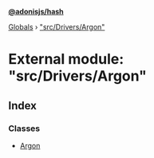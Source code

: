 **[@adonisjs/hash](../README.md)**

[Globals](../README.md) › ["src/Drivers/Argon"](_src_drivers_argon_.md)

# External module: "src/Drivers/Argon"

## Index

### Classes

* [Argon](../classes/_src_drivers_argon_.argon.md)